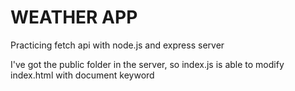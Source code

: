 WEATHER APP
===============

Practicing fetch api with node.js and express server


I've got the public folder in the server, so index.js is able to modify index.html
with document keyword
